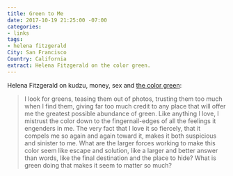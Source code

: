 ```yaml
---
title: Green to Me
date: 2017-10-19 21:25:00 -07:00
categories:
- links
tags:
- helena fitzgerald
City: San Francisco
Country: California
extract: Helena Fitzgerald on the color green.
---
```


Helena Fitzgerald on kudzu, money, sex and [the color green](https://hazlitt.net/longreads/green-me):

> I look for greens, teasing them out of photos, trusting them too much when I find them, giving far too much credit to any place that will offer me the greatest possible abundance of green. Like anything I love, I mistrust the color down to the fingernail-edges of all the feelings it engenders in me. The very fact that I love it so fiercely, that it compels me so again and again toward it, makes it both suspicious and sinister to me. What are the larger forces working to make this color seem like escape and solution, like a larger and better answer than words, like the final destination and the place to hide? What is green doing that makes it seem to matter so much?